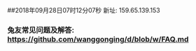 ##2018年09月28日07时12分07秒 新址: 159.65.139.153
### 兔友常见问题及解答: https://github.com/wanggonging/d/blob/w/FAQ.md
